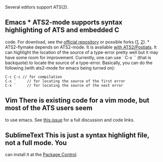 Several editors support ATS(2).

## Emacs * ATS2-mode supports syntax highlighting of ATS and embedded C
code. For download, see the [official
repository](https://github.com/mrd/ats2-mode) or possible forks
([1](https://github.com/githwxi/ATS-Postiats-contrib/blob/master/contrib/libats-/bbarker/emacs/ats2-mode.el),
[2](../tree/master/utils/emacs/ats2-mode.el)).  * ATS2-flymake depends on
ATS2-mode. It is available [with
ATS2/Postiats](../tree/master/utils/emacs/ats2-flymake.el). It can highlight
the location of the source of a type-error pretty well but it may have some
room for improvement. Currently, one can use ` C-x `` (that is backquote) to
locate the source of a type-error. Basically, you can do the following (with
ats2-mode for emacs being turned on):

```
C-c C-c // for compilation
C-x `     // for locating the source of the first error
C-x `     // for locating the source of the next error
```

## Vim There is existing code for a vim mode, but most of the ATS users seem
to use emacs. See [this
issue](https://github.com/githwxi/ATS-Postiats/issues/30) for a full
discussion and code links.

## SublimeText This is just a syntax highlight file, not a full mode. You
can install it at the [Package
Control](https://sublime.wbond.net/packages/ATS%20Syntax%20Highlight).
